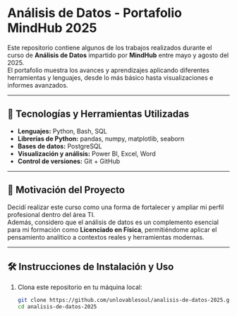# Análisis de Datos - Portafolio MindHub 2025

Este repositorio contiene algunos de los trabajos realizados durante el curso de **Análisis de Datos** impartido por **MindHub** entre mayo y agosto del 2025.  
El portafolio muestra los avances y aprendizajes aplicando diferentes herramientas y lenguajes, desde lo más básico hasta visualizaciones e informes avanzados.

---

## 🧰 Tecnologías y Herramientas Utilizadas

- **Lenguajes:** Python, Bash, SQL  
- **Librerías de Python:** pandas, numpy, matplotlib, seaborn  
- **Bases de datos:** PostgreSQL  
- **Visualización y análisis:** Power BI, Excel, Word  
- **Control de versiones:** Git + GitHub  

---

## 🎯 Motivación del Proyecto

Decidí realizar este curso como una forma de fortalecer y ampliar mi perfil profesional dentro del área TI.  
Además, considero que el análisis de datos es un complemento esencial para mi formación como **Licenciado en Física**, permitiéndome aplicar el pensamiento analítico a contextos reales y herramientas modernas.

---

## 🛠️ Instrucciones de Instalación y Uso

1. Clona este repositorio en tu máquina local:
   ```bash
   git clone https://github.com/unlovablesoul/analisis-de-datos-2025.git
   cd analisis-de-datos-2025
